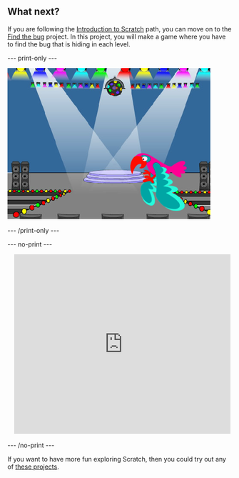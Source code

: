 ## What next?

If you are following the [Introduction to Scratch](https://projects.raspberrypi.org/en/pathways/scratch-intro) path, you can move on to the [Find the bug](https://projects.raspberrypi.org/en/projects/find-the-bug) project. In this project, you will make a game where you have to find the bug that is hiding in each level.

--- print-only ---

![Find the bug title page](images/find-the-bug.png)

--- /print-only ---

--- no-print ---

<div class="scratch-preview" style="margin-left: 15px;">
  <iframe allowtransparency="true" width="485" height="402" src="https://scratch.mit.edu/projects/embed/486719939/?autostart=false" frameborder="0"></iframe>
</div>

--- /no-print ---

If you want to have more fun exploring Scratch, then you could try out any of [these projects](https://projects.raspberrypi.org/en/projects?software%5B%5D=scratch&curriculum%5B%5D=%201).
